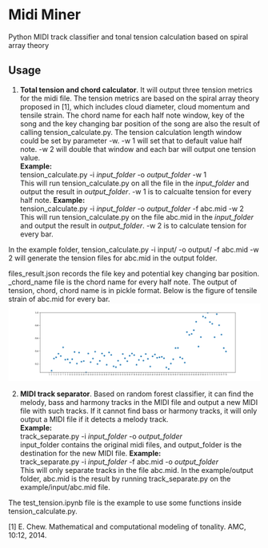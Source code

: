 # Midi Miner
Python MIDI track classifier and tonal tension calculation based on spiral array theory
## Usage


1. **Total tension and chord calculator**. It will output three tension metrics for the midi file. The tension metrics are based on the spiral array theory proposed in [1], which includes cloud diameter, cloud momentum and tensile strain. The chord name for each half note window, key of the song and the key changing bar position of the song are also the result of calling tension_calculate.py.  The tension calculation length window could be set by parameter -w. -w 1 will set that to default value half note. -w 2 will double that window and each bar will output one tension value.<br/> **Example:**<br/>tension_calculate.py -i _input_folder_ -o _output_folder_ -w 1<br/>
This will run tension_calculate.py on all the file in the _input_folder_ and output the result in 
_output_folder_. -w 1 is to calcualte tension for every half note.
**Example:**<br/>tension_calculate.py -i _input_folder_ -o _output_folder_ -f abc.mid -w 2<br/>
This will run tension_calculate.py on the file abc.mid in the _input_folder_ and output the result in 
_output_folder_. -w 2 is to calculate tension for every bar. 

In the example folder, 
tension_calculate.py -i input/ -o output/ -f abc.mid -w 2
will generate the tension files for abc.mid in the output folder.

files_result.json records the file key and potential key changing bar position. \_chord_name file is the chord name for every half note. The output of tension, chord, chord name is in pickle format. Below is the figure of tensile strain of abc.mid for every bar. 
![Tensile strain of abc.mid for every bar](example/output/abc_tensile_strain.png)

2. **MIDI track separator**. Based on random forest classifier, it can find the melody, bass and harmony tracks in the MIDI file and output a new MIDI file with such tracks. If it cannot find bass or harmony tracks, it will only output a MIDI file if it detects a melody track.<br/>  **Example:** <br/> track_separate.py -i _input_folder_ -o _output_folder_<br/>
input_folder contains the original midi files, and output_folder is the destination for the new MIDI file.
**Example:** <br/> track_separate.py -i _input_folder_ -f abc.mid -o _output_folder_<br/>
This will only separate tracks in the file abc.mid. 
In the example/output folder, abc.mid is the result by running track_separate.py on the example/input/abc.mid file. 

The test_tension.ipynb file is the example to use some functions inside tension_calculate.py.


[1] E. Chew. Mathematical and computational modeling of tonality. AMC, 10:12, 2014.
